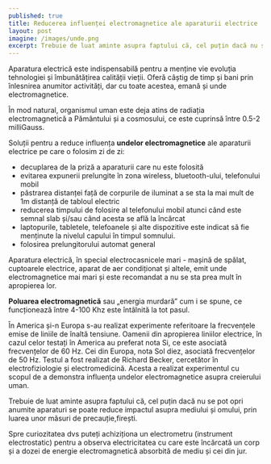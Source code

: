 ```yaml
---
published: true
title: Reducerea influenței electromagnetice ale aparaturii electrice 
layout: post
imagine: /images/unde.png
excerpt: Trebuie de luat aminte asupra faptului că, cel puțin dacă nu se pot opri anumite aparaturi se poate reduce impactul asupra mediului și omului, prin luarea unor măsuri de precauție, firești.
---
```



Aparatura electrică este indispensabilă pentru a menține vie evoluția tehnologiei și îmbunătățirea calității vieții. Oferă câștig de timp și bani prin înlesnirea anumitor activități, dar cu toate acestea, emană și unde electromagnetice.

În mod natural, organismul uman este deja atins de radiația electromagnetică a Pământului și a cosmosului, ce este cuprinsă între 0.5-2 milliGauss.

Soluții pentru a reduce influența **undelor electromagnetice** ale aparaturii electrice pe care o folosim zi de zi:

- decuplarea de la priză a aparaturii care nu este folosită
- evitarea expunerii prelungite în zona wireless, bluetooth-ului, telefonului mobil
- păstrarea distanței față de corpurile de iluminat
a se sta la mai mult de 1m distanță de tabloul electric
- reducerea timpului de folosire al telefonului mobil atunci când este semnal slab și/sau când acesta se află la încărcat
- laptopurile, tabletele, telefoanele și alte dispozitive este indicat să fie menținute la nivelul capului în timpul somnului. 
- folosirea prelungitorului automat general

Aparatura electrică, în special electrocasnicele mari - mașină de spălat, cuptoarele electrice, aparat de aer condiționat și altele, emit unde electromagnetice mai mari și este recomandat a nu se sta prea mult în apropierea lor.


**Poluarea electromagnetică** sau „energia murdară” cum i se spune, ce funcționează între 4-100 Khz este întâlnită la tot pasul.
 
În America și-n Europa s-au realizat experimente referitoare la frecvențele emise de liniile de înaltă tensiune. Oamenii din apropierea liniilor electrice, în cazul celor testați în America au preferat nota Si, ce este asociată frecvențelor de 60 Hz. Cei din Europa, nota Sol diez, asociată frecvențelor de 50 Hz. Testul a fost realizat de Richard Becker, cercetător în electrofiziologie și electromedicină. Acesta a realizat experimentul cu scopul de a demonstra influența undelor electromagnetice asupra creierului uman.


Trebuie de luat aminte asupra faptului că, cel puțin dacă nu se pot opri anumite aparaturi se poate reduce impactul asupra mediului și omului, prin luarea unor măsuri de precauție,firești. 


Spre curiozitatea dvs puteți achiziționa un electrometru (instrument electrostatic) pentru a observa electricitatea cu care este încărcată un corp și a dozei de energie electromagnetică absorbită de mediu și cei din jur.

